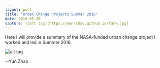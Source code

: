 ```yaml
---
layout: post
title: "Urban Change Projects Summer 2016"
date: 2016-05-20
capture: ![alt tag](https://yun-zhao.github.io/Tank.jpg)
---
```


Here I will provide a summary of the NASA-funded urban change project I worked and led in Summer 2016.


![alt tag](https://yun-zhao.github.io/Tank.jpg)

--Yun Zhao
